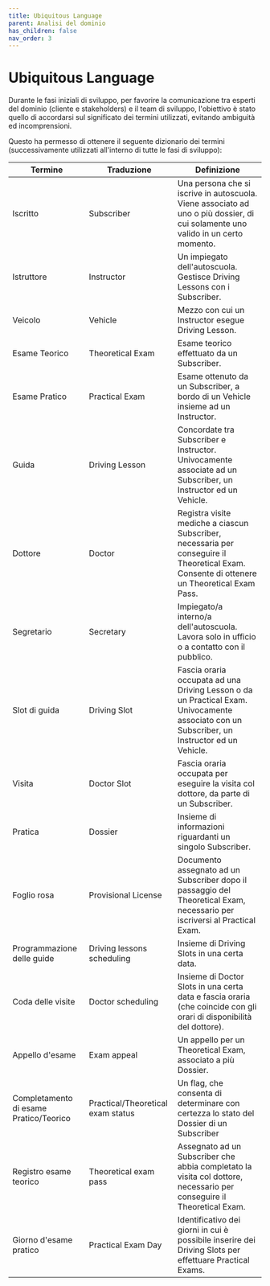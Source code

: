 ```yaml
---
title: Ubiquitous Language
parent: Analisi del dominio
has_children: false
nav_order: 3
---
```



# Ubiquitous Language
Durante le fasi iniziali di sviluppo, per favorire la comunicazione tra esperti del dominio (cliente e stakeholders) e il team di sviluppo, l'obiettivo è stato quello di accordarsi sul significato dei termini utilizzati, evitando ambiguità ed incomprensioni.

Questo ha permesso di ottenere il seguente dizionario dei termini (successivamente utilizzati all'interno di tutte le fasi di sviluppo):

|Termine|Traduzione|Definizione|
|---|---|----------|
|Iscritto|Subscriber|Una persona che si iscrive in autoscuola. Viene associato ad uno o più dossier, di cui solamente uno valido in un certo momento.|
|Istruttore|Instructor|Un impiegato dell'autoscuola. Gestisce Driving Lessons con i Subscriber.|
|Veicolo|Vehicle|Mezzo con cui un Instructor esegue Driving Lesson.|
|Esame Teorico|Theoretical Exam|Esame teorico effettuato da un Subscriber.|
|Esame Pratico|Practical Exam|Esame ottenuto da un Subscriber, a bordo di un Vehicle insieme ad un Instructor.|
|Guida|Driving Lesson|Concordate tra Subscriber e Instructor. Univocamente associate ad un Subscriber, un Instructor ed un Vehicle.|
|Dottore|Doctor|Registra visite mediche a ciascun Subscriber, necessaria per conseguire il Theoretical Exam. Consente di ottenere un Theoretical Exam Pass.|
|Segretario|Secretary|Impiegato/a interno/a dell'autoscuola. Lavora solo in ufficio o a contatto con il pubblico.|
|Slot di guida|Driving Slot|Fascia oraria occupata ad una Driving Lesson o da un Practical Exam. Univocamente associato con un Subscriber, un Instructor ed un Vehicle.|
|Visita|Doctor Slot|Fascia oraria occupata per eseguire la visita col dottore, da parte di un Subscriber.|
|Pratica|Dossier|Insieme di informazioni riguardanti un singolo Subscriber.|
|Foglio rosa|Provisional License|Documento assegnato ad un Subscriber dopo il passaggio del Theoretical Exam, necessario per iscriversi al Practical Exam.|
|Programmazione delle guide|Driving lessons scheduling|Insieme di Driving Slots in una certa data.|
|Coda delle visite|Doctor scheduling|Insieme di Doctor Slots in una certa data e fascia oraria (che coincide con gli orari di disponibilità del dottore).|
|Appello d'esame|Exam appeal|Un appello per un Theoretical Exam, associato a più Dossier.|
|Completamento di esame Pratico/Teorico|Practical/Theoretical exam status|Un flag, che consenta di determinare con certezza lo stato del Dossier di un Subscriber|
|Registro esame teorico|Theoretical exam pass|Assegnato ad un Subscriber che abbia completato la visita col dottore, necessario per conseguire il Theoretical Exam.|
|Giorno d'esame pratico|Practical Exam Day|Identificativo dei giorni in cui è possibile inserire dei Driving Slots per effettuare Practical Exams.|
